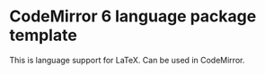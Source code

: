 # CodeMirror 6 language package template

This is language support for LaTeX. Can be used in CodeMirror.
